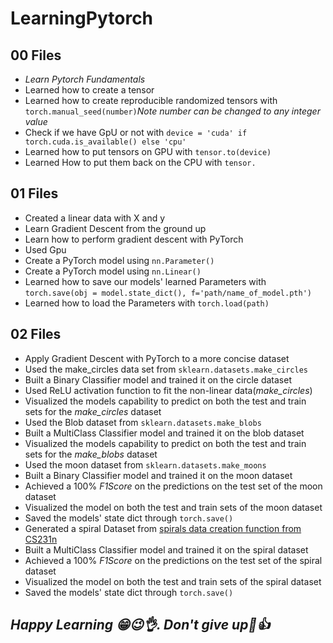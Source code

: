 # LearningPytorch

## 00 Files
  - *Learn Pytorch Fundamentals*
  - Learned how to create a tensor
  - Learned how to create reproducible randomized tensors with `torch.manual_seed(number)`*Note number can be changed to any integer value*
  - Check if we have GpU or not with `device = 'cuda' if torch.cuda.is_available() else 'cpu'`
  - Learned how to put tensors on GPU with `tensor.to(device)`
  - Learned How to put them back on the CPU with `tensor.`

## 01 Files
  - Created a linear data with X and y 
  - Learn Gradient Descent from the ground up
  - Learn how to perform gradient descent with PyTorch
  - Used Gpu
  - Create a PyTorch model using `nn.Parameter()`
  - Create a PyTorch model using `nn.Linear()`
  - Learned how to save our models' learned Parameters with `torch.save(obj = model.state_dict(), f='path/name_of_model.pth')`
  - Learned how to load the Parameters with `torch.load(path)`

## 02 Files
  - Apply Gradient Descent with PyTorch to a more concise dataset
  - Used the make_circles data set from `sklearn.datasets.make_circles`
  - Built a Binary Classifier model and trained it on the circle dataset
  - Used ReLU activation function to fit the non-linear data(*make_circles*)
  - Visualized the models capability to predict on both the test and train sets for the *make_circles* dataset
  - Used the Blob dataset from `sklearn.datasets.make_blobs`
  - Built a MultiClass Classifier model and trained it on the blob dataset
  - Visualized the models capability to predict on both the test and train sets for the *make_blobs* dataset
  - Used the moon dataset from `sklearn.datasets.make_moons`
  - Built a Binary Classifier model and trained it on the moon dataset
  -  Achieved a 100% *F1Score* on the predictions on the test set of the moon dataset
  -  Visualized the model on both the test and train sets of the moon dataset
  -  Saved the models' state dict through `torch.save()`
  -  Generated a spiral Dataset from <a href=https://cs231n.github.io/neural-networks-case-study/ target="_blank">spirals data creation function from CS231n</a>
  - Built a MultiClass Classifier model and trained it on the spiral dataset
  - Achieved a 100% *F1Score* on the predictions on the test set of the spiral dataset
  - Visualized the model on both the test and train sets of the spiral dataset
  -  Saved the models' state dict through `torch.save()`

## *Happy Learning 😁😉👌. Don't give up💪👍*
